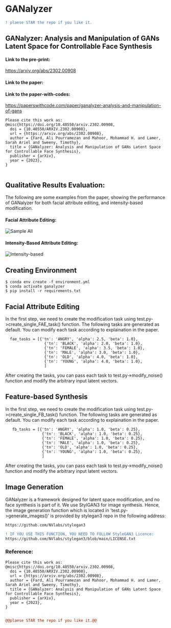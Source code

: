 # GANalyzer

	
```diff
! plaese STAR the repo if you like it.
```


## GANalyzer: Analysis and Manipulation of GANs Latent Space for Controllable Face Synthesis


#### Link to the pre-print:
https://arxiv.org/abs/2302.00908

#### Link to the paper:

#### Link to the paper-with-codes:
https://paperswithcode.com/paper/ganalyzer-analysis-and-manipulation-of-gans

```
Please cite this work as:
@misc{https://doi.org/10.48550/arxiv.2302.00908,
  doi = {10.48550/ARXIV.2302.00908},
  url = {https://arxiv.org/abs/2302.00908},
  author = {Fard, Ali Pourramezan and Mahoor, Mohammad H. and Lamer, Sarah Ariel and Sweeny, Timothy},
  title = {GANalyzer: Analysis and Manipulation of GANs Latent Space for Controllable Face Synthesis},
  publisher = {arXiv},
  year = {2023},
}


```

##  Qualitative Results Evaluation:
The following are some examples from the paper, showing the performance of GANalyzer for both facial attribute editing, and intensity-based modification.

#### Facial Attribute Editing:

![Sample All](https://github.com/aliprf/GANalyzer/blob/master/img/all.png?raw=true)

#### Intensity-Based Attribute Editing:
![Intensity-based](https://github.com/aliprf/GANalyzer/blob/master/img/intensirt.png?raw=true)


## Creating Environment
```
$ conda env create -f environment.yml
$ conda activate ganalyzer
$ pip install -r requirements.txt

```


## Facial Attribute Editing
In the first step, we need to create the modification task using test.py->create_single_FAE_task() function. The following tasks are generated as default. You can modify each task according to explaination in the paper.
```
  fae_tasks = [{'tn': 'ANGRY', 'alpha': 2.5, 'beta': 1.0},
                 {'tn': 'BLACK', 'alpha': 2.0, 'beta': 1.0},
                 {'tn': 'FEMALE', 'alpha': 3.5, 'beta': 1.0},
                 {'tn': 'MALE', 'alpha': 3.0, 'beta': 1.0},
                 {'tn': 'OLD', 'alpha': 4.0, 'beta': 1.0},
                 {'tn': 'YOUNG', 'alpha': 4.0, 'beta': 1.0},
                 ]
```
After creating the tasks, you can pass each task to test.py->modify_noise() function and modify the arbitrary input latent vectors.

## Feature-based Synthesis
In the first step, we need to create the modification task using test.py->create_single_FB_task() function. The following tasks are generated as default. You can modify each task according to explaination in the paper.
```
   fb_tasks = [{'tn': 'ANGRY', 'alpha': 1.0, 'beta': 0.25},
                {'tn': 'BLACK', 'alpha': 1.0, 'beta': 0.25},
                {'tn': 'FEMALE', 'alpha': 1.0, 'beta': 0.25},
                {'tn': 'MALE', 'alpha': 1.0, 'beta': 0.25},
                {'tn': 'OLD', 'alpha': 1.0, 'beta': 0.25},
                {'tn': 'YOUNG', 'alpha': 1.0, 'beta': 0.25},
                ]
```
After creating the tasks, you can pass each task to test.py->modify_noise() function and modify the arbitrary input latent vectors.


## Image Generation
GANalyzer is a framework designed for latent space modification, and no face synthesis is part of it. We use StylGAN3 for image synthesis. Hence, the image generation function which is located in 'test.py->generate_images()' is provided by stylegan3 repo in the following address:
```
https://github.com/NVlabs/stylegan3
```

```diff
! IF YOU USE THIS FUNCTION, YOU NEED TO FOLLOW StyleGAN3 Licence:
https://github.com/NVlabs/stylegan3/blob/main/LICENSE.txt
```

### Reference:
```
Please cite this work as:
@misc{https://doi.org/10.48550/arxiv.2302.00908,
  doi = {10.48550/ARXIV.2302.00908},
  url = {https://arxiv.org/abs/2302.00908},
  author = {Fard, Ali Pourramezan and Mahoor, Mohammad H. and Lamer, Sarah Ariel and Sweeny, Timothy},
  title = {GANalyzer: Analysis and Manipulation of GANs Latent Space for Controllable Face Synthesis},
  publisher = {arXiv},
  year = {2023},
}


```


```diff
@@plaese STAR the repo if you like it.@@
```
